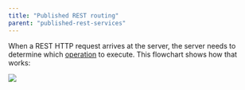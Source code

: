 ```yaml
---
title: "Published REST routing"
parent: "published-rest-services"
---
```


When a REST HTTP request arrives at the server, the server needs to determine which [operation](published-rest-operation) to execute. This flowchart shows how that works:

![](attachments/published-rest-service/determine-operation.png)